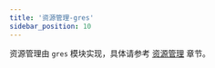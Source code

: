 ```yaml
---
title: '资源管理-gres'
sidebar_position: 10
---
```


资源管理由 `gres` 模块实现，具体请参考 [资源管理](output/goframe-v2.3-md/核心组件-重点/资源管理) 章节。